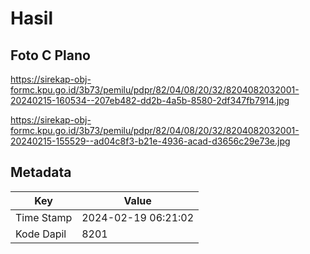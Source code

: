 # Hasil

## Foto C Plano

https://sirekap-obj-formc.kpu.go.id/3b73/pemilu/pdpr/82/04/08/20/32/8204082032001-20240215-160534--207eb482-dd2b-4a5b-8580-2df347fb7914.jpg

https://sirekap-obj-formc.kpu.go.id/3b73/pemilu/pdpr/82/04/08/20/32/8204082032001-20240215-155529--ad04c8f3-b21e-4936-acad-d3656c29e73e.jpg


## Metadata

| Key        | Value               |
| ---------- | ------------------- |
| Time Stamp | 2024-02-19 06:21:02 |
| Kode Dapil | 8201                |



